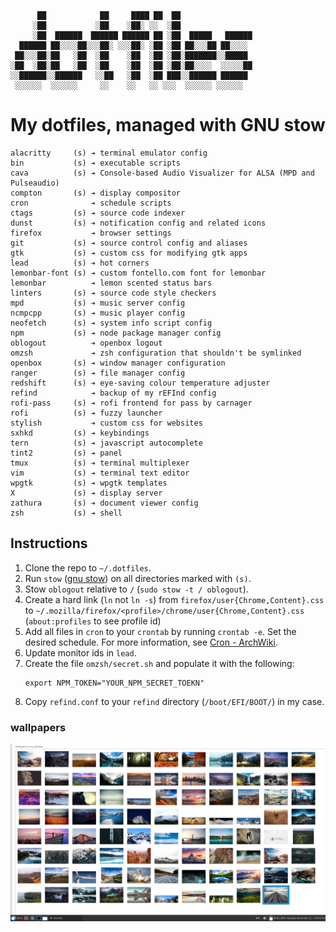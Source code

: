 ```
      ██            ██     ████ ██  ██
     ░██           ░██    ░██░ ░░  ░██
     ░██  ██████  ██████ ██████ ██ ░██  █████   ██████
  ██████ ██░░░░██░░░██░ ░░░██░ ░██ ░██ ██░░░██ ██░░░░
 ██░░░██░██   ░██  ░██    ░██  ░██ ░██░███████░░█████
░██  ░██░██   ░██  ░██    ░██  ░██ ░██░██░░░░  ░░░░░██
░░██████░░██████   ░░██   ░██  ░██ ███░░██████ ██████
 ░░░░░░  ░░░░░░     ░░    ░░   ░░ ░░░  ░░░░░░ ░░░░░░

```

# My dotfiles, managed with GNU stow

```
alacritty     (s) ➔ terminal emulator config
bin           (s) ➔ executable scripts
cava          (s) ➔ Console-based Audio Visualizer for ALSA (MPD and Pulseaudio)
compton       (s) ➔ display compositor
cron              ➔ schedule scripts
ctags         (s) ➔ source code indexer
dunst         (s) ➔ notification config and related icons
firefox           ➔ browser settings
git           (s) ➔ source control config and aliases
gtk           (s) ➔ custom css for modifying gtk apps
lead          (s) ➔ hot corners
lemonbar-font (s) ➔ custom fontello.com font for lemonbar
lemonbar          ➔ lemon scented status bars
linters       (s) ➔ source code style checkers
mpd           (s) ➔ music server config
ncmpcpp       (s) ➔ music player config
neofetch      (s) ➔ system info script config
npm           (s) ➔ node package manager config
oblogout          ➔ openbox logout
omzsh             ➔ zsh configuration that shouldn't be symlinked
openbox       (s) ➔ window manager configuration
ranger        (s) ➔ file manager config
redshift      (s) ➔ eye-saving colour temperature adjuster
refind            ➔ backup of my rEFInd config
rofi-pass     (s) ➔ rofi frontend for pass by carnager
rofi          (s) ➔ fuzzy launcher
stylish           ➔ custom css for websites
sxhkd         (s) ➔ keybindings
tern          (s) ➔ javascript autocomplete
tint2         (s) ➔ panel
tmux          (s) ➔ terminal multiplexer
vim           (s) ➔ terminal text editor
wpgtk         (s) ➔ wpgtk templates
X             (s) ➔ display server
zathura       (s) ➔ document viewer config
zsh           (s) ➔ shell
```

## Instructions
1. Clone the repo to `~/.dotfiles`.
1. Run `stow` ([gnu stow](https://www.gnu.org/software/stow/)) on all directories marked with `(s)`.
1. Stow `oblogout` relative to `/` (`sudo stow -t / oblogout`).
1. Create a hard link (`ln` not `ln -s`) from `firefox/user{Chrome,Content}.css` to `~/.mozilla/firefox/<profile>/chrome/user{Chrome,Content}.css` (`about:profiles` to see profile id)
1. Add all files in `cron` to your `crontab` by running `crontab -e`. Set the desired schedule. For more information, see [Cron - ArchWiki](https://wiki.archlinux.org/index.php/Cron#Crontab_format).
1. Update monitor ids in `lead`.
1. Create the file `omzsh/secret.sh` and populate it with the following:
    ```
    export NPM_TOKEN="YOUR_NPM_SECRET_TOEKN"
    ```
1. Copy `refind.conf` to your `refind` directory (`/boot/EFI/BOOT/`) in my case.

### wallpapers
![scrot 15](https://raw.githubusercontent.com/Iambecomeroot/dotfiles/master/scrots/Screenshot_2016-12-31_19-38-33.png)

